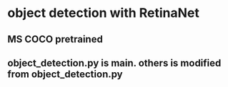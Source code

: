 # object detection with RetinaNet 
## MS COCO pretrained 
## object_detection.py is main. others is modified from object_detection.py
